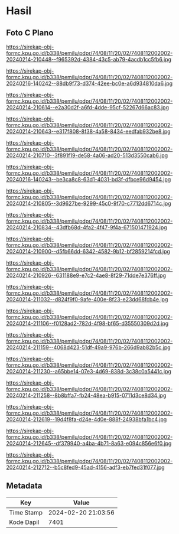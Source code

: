 # Hasil

## Foto C Plano

https://sirekap-obj-formc.kpu.go.id/b338/pemilu/pdpr/74/08/11/20/02/7408112002002-20240214-210448--f965392d-4384-43c5-ab79-4acdb1cc5fb6.jpg

https://sirekap-obj-formc.kpu.go.id/b338/pemilu/pdpr/74/08/11/20/02/7408112002002-20240216-140242--88db9f73-d374-42ee-bc0e-a6d934810da6.jpg

https://sirekap-obj-formc.kpu.go.id/b338/pemilu/pdpr/74/08/11/20/02/7408112002002-20240214-210614--e2a30d2f-a6fd-4dde-95cf-52267d66ac83.jpg

https://sirekap-obj-formc.kpu.go.id/b338/pemilu/pdpr/74/08/11/20/02/7408112002002-20240214-210643--e317f808-8f38-4a58-8434-eedfab932be8.jpg

https://sirekap-obj-formc.kpu.go.id/b338/pemilu/pdpr/74/08/11/20/02/7408112002002-20240214-210710--3f891f19-de58-4a06-ad20-513d3550cab6.jpg

https://sirekap-obj-formc.kpu.go.id/b338/pemilu/pdpr/74/08/11/20/02/7408112002002-20240216-140243--be3ca8c8-63d1-4031-bd3f-dfbce96d9454.jpg

https://sirekap-obj-formc.kpu.go.id/b338/pemilu/pdpr/74/08/11/20/02/7408112002002-20240214-210805--3d9627be-9299-45c0-9f70-c7712dd6714c.jpg

https://sirekap-obj-formc.kpu.go.id/b338/pemilu/pdpr/74/08/11/20/02/7408112002002-20240214-210834--43dfb68d-4fa2-4f47-9f4a-671501471924.jpg

https://sirekap-obj-formc.kpu.go.id/b338/pemilu/pdpr/74/08/11/20/02/7408112002002-20240214-210900--d5fb66dd-6342-4582-9b12-bf2859214fcd.jpg

https://sirekap-obj-formc.kpu.go.id/b338/pemilu/pdpr/74/08/11/20/02/7408112002002-20240214-210926--631188e9-e7c2-4ae8-8f29-71dde7e376ff.jpg

https://sirekap-obj-formc.kpu.go.id/b338/pemilu/pdpr/74/08/11/20/02/7408112002002-20240214-211032--d824f9f0-9afe-400e-8f23-e23dd68fcb4e.jpg

https://sirekap-obj-formc.kpu.go.id/b338/pemilu/pdpr/74/08/11/20/02/7408112002002-20240214-211106--f0128ad2-782d-4f98-bf65-d35550309d2d.jpg

https://sirekap-obj-formc.kpu.go.id/b338/pemilu/pdpr/74/08/11/20/02/7408112002002-20240214-211159--4068d423-51df-49a9-976b-266d9ab82b5c.jpg

https://sirekap-obj-formc.kpu.go.id/b338/pemilu/pdpr/74/08/11/20/02/7408112002002-20240214-211230--a65bbe14-07e3-4d69-838d-3c38c0a5441c.jpg

https://sirekap-obj-formc.kpu.go.id/b338/pemilu/pdpr/74/08/11/20/02/7408112002002-20240214-211258--8b8bffa7-fb24-48ea-b915-0711d3ce8d34.jpg

https://sirekap-obj-formc.kpu.go.id/b338/pemilu/pdpr/74/08/11/20/02/7408112002002-20240214-212619--19d4f8fa-d24e-4d0e-888f-24938bfa1bc4.jpg

https://sirekap-obj-formc.kpu.go.id/b338/pemilu/pdpr/74/08/11/20/02/7408112002002-20240214-212645--df379940-a4ba-4b71-8a63-e094c856e6f0.jpg

https://sirekap-obj-formc.kpu.go.id/b338/pemilu/pdpr/74/08/11/20/02/7408112002002-20240214-212712--b5c8fed9-45ad-4156-adf3-eb7fed31f077.jpg


## Metadata

| Key        | Value               |
| ---------- | ------------------- |
| Time Stamp | 2024-02-20 21:03:56 |
| Kode Dapil | 7401                |



